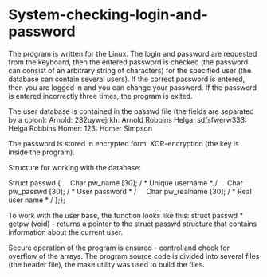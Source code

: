 # System-checking-login-and-password
The program is written for the Linux.
The login and password are requested from the keyboard, then the entered password is checked (the password can consist of an arbitrary string of characters) for the specified user (the database can contain several users).
If the correct password is entered, then you are logged in and you can change your password.
If the password is entered incorrectly three times, the program is exited.

The user database is contained in the passwd file (the fields are separated by a colon):
Arnold: 232uywejrkh: Arnold Robbins
Helga: sdfsfwerw333: Helga Robbins
Homer: 123: Homer Simpson

The password is stored in encrypted form: XOR-encryption (the key is inside the program).

Structure for working with the database:

Struct passwd {
    Char pw_name [30]; / * Unique username * /
    Char pw_passwd [30]; / * User password * /
    Char pw_realname [30]; / * Real user name * /
};};

To work with the user base, the function looks like this: struct passwd * getpw (void) - returns a pointer to the struct passwd structure that contains information about the current user.

Secure operation of the program is ensured - control and check for overflow of the arrays.
The program source code is divided into several files (the header file), the make utility was used to build the files.
